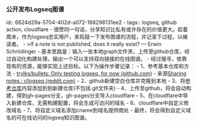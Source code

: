 ###  公开发布Logseq图谱
id:: 6624d29a-5704-402d-a072-188298131ee2
	- tags:: logseq, github action, cloudflare
	- 很赞同一句话，分享知识比私有或许存在的价值更大。趁着周末，作为logseq忠实用户，来捣鼓一下发布图谱的流程，并记录下过程，以飨读者。
	- >If a note is not published, does it really exist? — Erwin Schrödinger
	- 基本思路是：输入一张本地graph文件夹，上传至github仓库，经过自动化构建处理，输出一个可以支持双向链接的在线图谱。
	- 经过搜寻，依靠现有的资源，能够实现上述目标。以下为操作步骤记录：
	- 1、参考基本仓库和方法
		- [trylks/bullets: Only testing logseq, for now (github.com)](https://github.com/trylks/bullets/tree/main)
			- 来源[Sharing notes : r/logseq (reddit.com)](https://www.reddit.com/r/logseq/comments/z30x19/sharing_notes/?rdt=52663)
	- 2、github新建空白仓库并克隆到本地
	- 3、将[参考仓库](https://github.com/trylks/bullets/tree/main)内容添加到到新建仓库(不包括.git文件夹)
	- 4、上传至github，将会自动构建，得到gh-pages分支，gh-pages分支导入cloudflare
	- 5、在cloudflare中导入新建仓库，无需构建配置，将会生成可访问的域名
	- 6、cloudflare中自定义修改域名
	- 7、将自定义域名添加cname到域名提供商处
	- 最终，将会得到自定义域名的可在线访问的logseq知识图谱。